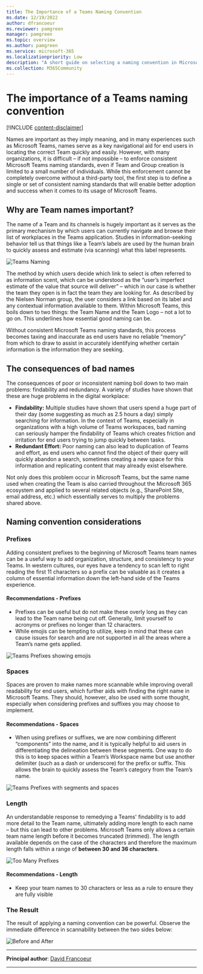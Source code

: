 ```yaml
---
title: The Importance of a Teams Naming Convention
ms.date: 12/19/2022
author: dfrancoeur
ms.reviewer: pamgreen
manager: pamgreen
ms.topic: overview
ms.author: pamgreen
ms.service: microsoft-365
ms.localizationpriority: Low
description: "A short guide on selecting a naming convention in Microsoft Teams."
ms.collection: M365Community
---
```


# The importance of a Teams naming convention

[!INCLUDE [content-disclaimer](includes/content-disclaimer.md)]

Names are important as they imply meaning, and in many experiences such as Microsoft Teams, names serve as a key navigational aid for end users in locating the correct Team quickly and easily. However, with many organizations, it is difficult – if not impossible – to enforce consistent Microsoft Teams naming standards, even if Team and Group creation is limited to a small number of individuals. While this enforcement cannot be completely overcome without a third-party tool, the first step is to define a single or set of consistent naming standards that will enable better adoption and success when it comes to its usage of Microsoft Teams.

## Why are Team names important?

The name of a Team and its channels is hugely important as it serves as the primary mechanism by which users can currently navigate and browse their list of workplaces in the Teams application. Studies in information-seeking behavior tell us that things like a Team’s labels are used by the human brain to quickly assess and estimate (via scanning) what this label represents.

![Teams Naming](media/microsoft-teams-naming-importance/UserNavigatingTeams.png)

The method by which users decide which link to select is often referred to as information scent, which can be understood as the “user’s imperfect estimate of the value that source will deliver” – which in our case is whether the team they open is in fact the team they are looking for. As described by the Nielsen Norman group, the user considers a link based on its label and any contextual information available to them. Within Microsoft Teams, this boils down to two things: the Team Name and the Team Logo – not a lot to go on. This underlines how essential good naming can be.

Without consistent Microsoft Teams naming standards, this process becomes taxing and inaccurate as end users have no reliable “memory” from which to draw to assist in accurately identifying whether certain information is the information they are seeking.

## The consequences of bad names

The consequences of poor or inconsistent naming boil down to two main problems: findability and redundancy. A variety of studies have shown that these are huge problems in the digital workplace:

- **Findability:** Multiple studies have shown that users spend a huge part of their day (some suggesting as much as 2.5 hours a day) simply searching for information. In the context of Teams, especially in organizations with a high volume of Teams workspaces, bad naming can seriously hamper the findability of Teams which creates friction and irritation for end users trying to jump quickly between tasks.
- **Redundant Effort:** Poor naming can also lead to duplication of Teams and effort, as end users who cannot find the object of their query will quickly abandon a search, sometimes creating a new space for this information and replicating content that may already exist elsewhere.

Not only does this problem occur in Microsoft Teams, but the same name used when creating the Team is also carried throughout the Microsoft 365 ecosystem and applied to several related objects (e.g., SharePoint Site, email address, etc.) which essentially serves to multiply the problems shared above.

## Naming convention considerations

### Prefixes

Adding consistent prefixes to the beginning of Microsoft Teams team names can be a useful way to add organization, structure, and consistency to your Teams. In western cultures, our eyes have a tendency to scan left to right reading the first 11 characters so a prefix can be valuable as it creates a column of essential information down the left-hand side of the Teams experience.

#### Recommendations - Prefixes

- Prefixes can be useful but do not make these overly long as they can lead to the Team name being cut off. Generally, limit yourself to acronyms or prefixes no longer than 12 characters.
- While emojis can be tempting to utilize, keep in mind that these can cause issues for search and are not supported in all the areas where a Team’s name gets applied.

![Teams Prefixes showing emojis](media/microsoft-teams-naming-importance/Prefixes.png)

### Spaces

Spaces are proven to make names more scannable while improving overall readability for end users, which further aids with finding the right name in Microsoft Teams. They should, however, also be used with some thought, especially when considering prefixes and suffixes you may choose to implement.

#### Recommendations - Spaces

- When using prefixes or suffixes, we are now combining different “components” into the name, and it is typically helpful to aid users in differentiating the delineation between these segments. One way to do this is to keep spaces within a Team’s Workspace name but use another delimiter (such as a dash or underscore) for the prefix or suffix. This allows the brain to quickly assess the Team’s category from the Team’s name.

![Teams Prefixes with segments and spaces](media/microsoft-teams-naming-importance/nameBreakdown.png)

### Length

An understandable response to remedying a Teams' findability is to add more detail to the Team name, ultimately adding more length to each name – but this can lead to other problems. Microsoft Teams only allows a certain team name length before it becomes truncated (trimmed). The length available depends on the case of the characters and therefore the maximum length falls within a range of **between 30 and 36 characters**.

![Too Many Prefixes](media/microsoft-teams-naming-importance/toomanyprefixes.png)

#### Recommendations - Length

- Keep your team names to 30 characters or less as a rule to ensure they are fully visible

### The Result

The result of applying a naming convention can be powerful. Observe the immediate difference in scannability between the two sides below:

![Before and After](media/microsoft-teams-naming-importance/BeforeAndAfter.png)

---

**Principal author**: [David Francoeur](https://www.linkedin.com/in/dfrancoeur/)

---
